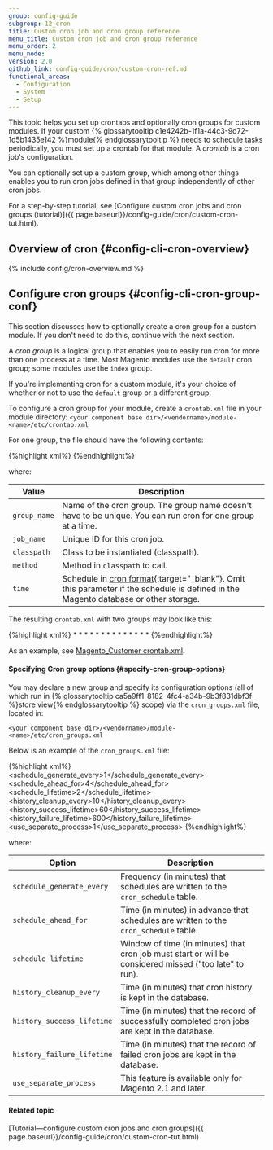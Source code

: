 ```yaml
---
group: config-guide
subgroup: 12_cron
title: Custom cron job and cron group reference
menu_title: Custom cron job and cron group reference
menu_order: 2
menu_node:
version: 2.0
github_link: config-guide/cron/custom-cron-ref.md
functional_areas:
  - Configuration
  - System
  - Setup
---
```


This topic helps you set up crontabs and optionally cron groups for custom modules. If your custom {% glossarytooltip c1e4242b-1f1a-44c3-9d72-1d5b1435e142 %}module{% endglossarytooltip %} needs to schedule tasks periodically, you must set up a crontab for that module. A *crontab* is a cron job's configuration.

You can optionally set up a custom group, which among other things enables you to run cron jobs defined in that group independently of other cron jobs.

For a step-by-step tutorial, see [Configure custom cron jobs and cron groups (tutorial)]({{ page.baseurl}}/config-guide/cron/custom-cron-tut.html).

## Overview of cron {#config-cli-cron-overview}

{% include config/cron-overview.md %}

## Configure cron groups {#config-cli-cron-group-conf}
This section discusses how to optionally create a cron group for a custom module. If you don't need to do this, continue with the next section.

A *cron group* is a logical group that enables you to easily run cron for more than one process at a time. Most Magento modules use the `default` cron group; some modules use the `index` group.

If you're implementing cron for a custom module, it's your choice of whether or not to use the `default` group or a different group.

To configure a cron group for your module, create a `crontab.xml` file in your module directory:
`<your component base dir>/<vendorname>/module-<name>/etc/crontab.xml`

For one group, the file should have the following contents:

{%highlight xml%}
<config>
    <group id="<group_name>">
        <job name="<job_name>" instance="<classpath>" method="<method>">
            <schedule><time></schedule>
        </job>
    </group>
</config>
{%endhighlight%}

where:

|Value|Description|
|---|---|
|`group_name`|Name of the cron group. The group name doesn't have to be unique. You can run cron for one group at a time.|
|`job_name`|Unique ID for this cron job.|
|`classpath`|Class to be instantiated (classpath).|
|`method`|Method in `classpath` to call.|
|`time`|Schedule in [cron format](http://www.nncron.ru/help/EN/working/cron-format.htm){:target="_blank"}. Omit this parameter if the schedule is defined in the Magento database or other storage.|

The resulting `crontab.xml` with two groups may look like this:

{%highlight xml%}
<config>
    <group id="default">
        <job name="<job_1_name>" instance="<classpath>" method="<method_name>">
            <schedule>* * * * *</schedule>
        </job>
        <job name="<job_2_name>" instance="<classpath>" method="<method_name>">
            <schedule>* * * * *</schedule>
        </job>
    </group>
    <group id="index">
        <job name="<job_3_name>" instance="<classpath>" method="<method_name>">
            <schedule>* * * * *</schedule>
        </job>
        <job name="<job_4_name>" instance="<classpath>" method="<method_name>">
            <schedule>* * * * *</schedule>
        </job>
    </group>
</config>
{%endhighlight%}

As an example, see <a href="{{ site.mage2000url }}app/code/Magento/Customer/etc/crontab.xml" target="_blank">Magento_Customer crontab.xml</a>.

#### Specifying Cron group options {#specify-cron-group-options}

You may declare a new group and specify its configuration options (all of which run in {% glossarytooltip ca5a9ff1-8182-4fc4-a34b-9b3f831dbf3f %}store view{% endglossarytooltip %} scope) via the `cron_groups.xml` file, located in:

`<your component base dir>/<vendorname>/module-<name>/etc/cron_groups.xml`

Below is an example of the `cron_groups.xml` file:

{%highlight xml%}
<config>
    <group id="<group_name>">
        <schedule_generate_every>1</schedule_generate_every>
        <schedule_ahead_for>4</schedule_ahead_for>
        <schedule_lifetime>2</schedule_lifetime>
        <history_cleanup_every>10</history_cleanup_every>
        <history_success_lifetime>60</history_success_lifetime>
        <history_failure_lifetime>600</history_failure_lifetime>
        <use_separate_process>1</use_separate_process>
    </group>
</config>
{%endhighlight%}

where:

|Option|Description|
|---|---|
|`schedule_generate_every`|Frequency (in minutes) that schedules are written to the `cron_schedule` table.|
|`schedule_ahead_for`|Time (in minutes) in advance that schedules are written to the `cron_schedule` table.|
|`schedule_lifetime`|Window of time (in minutes) that cron job must start or will be considered missed ("too late" to run).|
|`history_cleanup_every`|Time (in minutes) that cron history is kept in the database.|
|`history_success_lifetime`|Time (in minutes) that the record of successfully completed cron jobs are kept in the database.|
|`history_failure_lifetime`|Time (in minutes) that the record of failed cron jobs are kept in the database.|
|`use_separate_process`|This feature is available only for Magento 2.1 and later.|

#### Related topic
[Tutorial&mdash;configure custom cron jobs and cron groups]({{ page.baseurl}}/config-guide/cron/custom-cron-tut.html)



